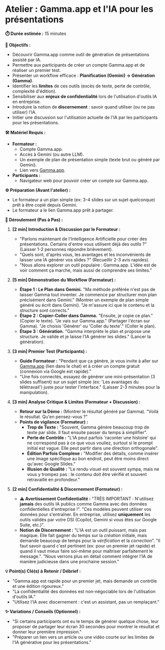 # Atelier : Gamma.app et l'IA pour les présentations

**⏱️ Durée estimée :** 15 minutes

**🎯 Objectifs :**
* Découvrir Gamma.app comme outil de génération de présentations assisté par IA.
* Permettre aux participants de créer un compte Gamma.app et de réaliser un premier test.
* Présenter un workflow efficace : **Planification (Gemini) -> Génération (Gamma)**.
* Identifier les **limites** de ces outils (excès de texte, perte de contrôle, complexité d'édition).
* Sensibiliser aux **enjeux de confidentialité** lors de l'utilisation d'outils IA en entreprise.
* Introduire la notion de **discernement** : savoir quand utiliser (ou ne pas utiliser) l'IA.
* Initier une discussion sur l'utilisation actuelle de l'IA par les participants pour les présentations.

**🛠️ Matériel Requis :**
* **Formateur :**
    * Compte Gamma.app.
    * Accès à Gemini (ou autre LLM).
    * Un exemple de plan de présentation simple (texte brut ou généré par Gemini).
    * Lien vers [Gamma.app](https://gamma.app/).
* **Participants :**
    * Navigateur web pour pouvoir créer un compte sur Gamma.app.

**⚙️ Préparation (Avant l'atelier) :**
* Le formateur a un plan simple (ex: 3-4 slides sur un sujet quelconque) prêt à être copié depuis Gemini.
* Le formateur a le lien Gamma.app prêt à partager.

**🚀 Déroulement (Pas à Pas) :**

1.  **[2 min] Introduction & Discussion par le Formateur :**
    * "Parlons maintenant de l'Intelligence Artificielle pour créer des présentations. Certains d'entre vous utilisent déjà des outils ?" (Laisser 1-2 personnes répondre brièvement).
    * "Quels sont, d'après vous, les avantages et les inconvénients de laisser une IA générer vos slides ?" (Recueillir 2-3 avis rapides).
    * "Nous allons explorer un outil populaire : Gamma.app. L'idée est de voir comment ça marche, mais aussi de comprendre ses limites."

2.  **[5 min] Démonstration du Workflow (Formateur) :**
    * **Étape 1 : Le Plan dans Gemini.** "Ma méthode préférée n'est pas de laisser Gamma tout inventer. Je commence par structurer mon plan précisément dans Gemini." (Montrer un exemple de plan simple généré ou écrit dans Gemini). "Je m'assure ici que le contenu et la structure sont corrects."
    * **Étape 2 : Copier-Coller dans Gamma.** "Ensuite, je copie ce plan." (Copier le texte). "Je vais sur Gamma.app." (Partager l'écran sur Gamma). "Je choisis 'Générer' ou 'Coller du texte'." (Coller le plan).
    * **Étape 3 : Génération.** "Gamma interprète le plan et propose une structure. Je valide et je laisse l'IA générer les slides." (Lancer la génération).

3.  **[3 min] Premier Test (Participants) :**
    * **Guide Formateur :** "Pendant que ça génère, je vous invite à aller sur [Gamma.app](https://gamma.app/) (lien dans le chat) et à créer un compte gratuit (connexion via Google est rapide)."
    * "Une fois connectés, essayez de générer une mini-présentation (3 slides suffisent) sur un sujet simple (ex: 'Les avantages du télétravail') juste pour tester l'interface." (Laisser 2-3 minutes pour la manipulation).

4.  **[3 min] Analyse Critique & Limites (Formateur + Discussion) :**
    * **Retour sur la Démo :** (Montrer le résultat généré par Gamma). "Voilà le résultat. Qu'en pensez-vous ?"
    * **Points de vigilance (Formateur) :**
        * **Trop de Texte :** "Souvent, Gamma génère beaucoup trop de texte par slide. Il faut ensuite passer du temps à simplifier".
        * **Perte de Contrôle :** "L'IA peut parfois 'raconter une histoire' qui ne correspond pas à ce que vous vouliez, surtout si le prompt initial est vague. Elle peut partir dans une direction orthogonale".
        * **Édition Parfois Complexe :** "Modifier des détails, comme insérer une image spécifique au bon endroit, peut être moins direct qu'avec Google Slides."
        * **Illusion de Qualité :** "Le rendu visuel est souvent sympa, mais ne vous y trompez pas : le contenu doit être vérifié et souvent retravaillé en profondeur."

5.  **[2 min] Confidentialité & Discernement (Formateur) :**
    * **⚠️ Avertissement Confidentialité :** "TRÈS IMPORTANT : N'utilisez **jamais** des outils IA publics comme Gamma avec des données confidentielles d'entreprise !". "Ces modèles peuvent utiliser vos données pour s'entraîner. En entreprise, utilisez **uniquement** les outils validés par votre DSI (Copilot, Gemini si vous êtes sur Google Suite, etc.)".
    * **Notion de Discernement :** "L'IA est un outil puissant, mais pas magique. Elle fait gagner du temps sur la *création* initiale, mais demande beaucoup de temps pour la *vérification* et la *correction*". "Il faut savoir quand c'est pertinent (ex: pour un premier jet rapide) et quand il vaut mieux faire soi-même pour maîtriser parfaitement le message.". "Nous verrons plus en détail comment intégrer l'IA de manière judicieuse dans une prochaine session."

**💡 Point(s) Clé(s) à Retenir / Débrief :**
* "Gamma.app est rapide pour un premier jet, mais demande un contrôle et une édition rigoureux."
* "La confidentialité des données est non-négociable lors de l'utilisation d'outils IA."
* "Utilisez l'IA avec discernement : c'est un assistant, pas un remplaçant."

**✨ Variations / Conseils (Optionnel) :**
* "Si certains participants ont eu le temps de générer quelque chose, leur proposer de partager leur écran 30 secondes pour montrer le résultat et donner leur première impression."
* "Préparer un lien vers un article ou une vidéo courte sur les limites de l'IA générative pour les présentations."